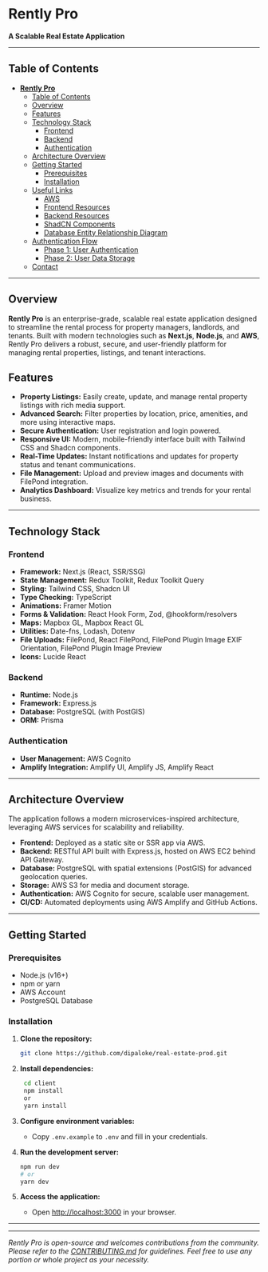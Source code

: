 ﻿
# **Rently Pro**

**A Scalable Real Estate Application**

---

## Table of Contents

- [**Rently Pro**](#rently-pro)
  - [Table of Contents](#table-of-contents)
  - [Overview](#overview)
  - [Features](#features)
  - [Technology Stack](#technology-stack)
    - [Frontend](#frontend)
    - [Backend](#backend)
    - [Authentication](#authentication)
  - [Architecture Overview](#architecture-overview)
  - [Getting Started](#getting-started)
    - [Prerequisites](#prerequisites)
    - [Installation](#installation)
  - [Useful Links](#useful-links)
    - [AWS](#aws)
    - [Frontend Resources](#frontend-resources)
    - [Backend Resources](#backend-resources)
    - [ShadCN Components](#shadcn-components)
    - [Database Entity Relationship Diagram](#database-entity-relationship-diagram)
  - [Authentication Flow](#authentication-flow)
    - [Phase 1: User Authentication](#phase-1-user-authentication)
    - [Phase 2: User Data Storage](#phase-2-user-data-storage)
  - [Contact](#contact)

---

## Overview

**Rently Pro** is an enterprise-grade, scalable real estate application designed to streamline the rental process for property managers, landlords, and tenants. Built with modern technologies such as **Next.js**, **Node.js**, and **AWS**, Rently Pro delivers a robust, secure, and user-friendly platform for managing rental properties, listings, and tenant interactions.

## Features

- **Property Listings:** Easily create, update, and manage rental property listings with rich media support.
- **Advanced Search:** Filter properties by location, price, amenities, and more using interactive maps.
- **Secure Authentication:** User registration and login powered.
- **Responsive UI:** Modern, mobile-friendly interface built with Tailwind CSS and Shadcn components.
- **Real-Time Updates:** Instant notifications and updates for property status and tenant communications.
- **File Management:** Upload and preview images and documents with FilePond integration.
- **Analytics Dashboard:** Visualize key metrics and trends for your rental business.

---

## Technology Stack

### Frontend

- **Framework:** Next.js (React, SSR/SSG)
- **State Management:** Redux Toolkit, Redux Toolkit Query
- **Styling:** Tailwind CSS, Shadcn UI
- **Type Checking:** TypeScript
- **Animations:** Framer Motion
- **Forms & Validation:** React Hook Form, Zod, @hookform/resolvers
- **Maps:** Mapbox GL, Mapbox React GL
- **Utilities:** Date-fns, Lodash, Dotenv
- **File Uploads:** FilePond, React FilePond, FilePond Plugin Image EXIF Orientation, FilePond Plugin Image Preview
- **Icons:** Lucide React

### Backend

- **Runtime:** Node.js
- **Framework:** Express.js
- **Database:** PostgreSQL (with PostGIS)
- **ORM:** Prisma

### Authentication

- **User Management:** AWS Cognito
- **Amplify Integration:** Amplify UI, Amplify JS, Amplify React

---

## Architecture Overview

The application follows a modern microservices-inspired architecture, leveraging AWS services for scalability and reliability.

- **Frontend:** Deployed as a static site or SSR app via AWS.
- **Backend:** RESTful API built with Express.js, hosted on AWS EC2 behind API Gateway.
- **Database:** PostgreSQL with spatial extensions (PostGIS) for advanced geolocation queries.
- **Storage:** AWS S3 for media and document storage.
- **Authentication:** AWS Cognito for secure, scalable user management.
- **CI/CD:** Automated deployments using AWS Amplify and GitHub Actions.

---

## Getting Started

### Prerequisites

- Node.js (v16+)
- npm or yarn
- AWS Account
- PostgreSQL Database

### Installation

1. **Clone the repository:**

    ```bash
    git clone https://github.com/dipaloke/real-estate-prod.git
    ```

2. **Install dependencies:**

   ```bash
    cd client
    npm install
    or
    yarn install
    ```

3. **Configure environment variables:**
    - Copy `.env.example` to `.env` and fill in your credentials.

4. **Run the development server:**

    ```bash
    npm run dev
    # or
    yarn dev
    ```

5. **Access the application:**
    - Open [http://localhost:3000](http://localhost:3000) in your browser.

---
---

*Rently Pro is open-source and welcomes contributions from the community. Please refer to the [CONTRIBUTING.md](CONTRIBUTING.md) for guidelines. Feel free to use any portion or whole project as your necessity.*
